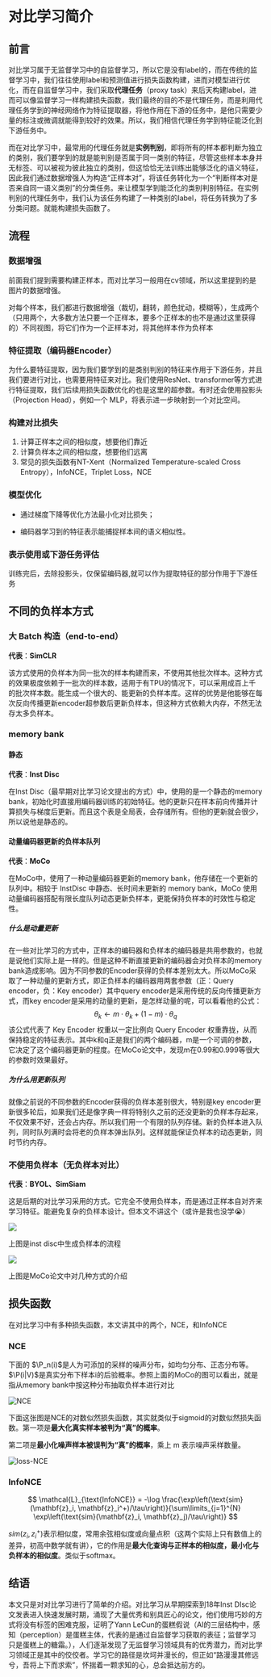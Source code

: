 # 对比学习简介

## 前言

对比学习属于无监督学习中的自监督学习，所以它是没有label的，而在传统的监督学习中，我们往往使用label和预测值进行损失函数构建，进而对模型进行优化，而在自监督学习中，我们采取**代理任务**（proxy task）来后天构建label，进而可以像监督学习一样构建损失函数，我们最终的目的不是代理任务，而是利用代理任务学到的神经网络作为特征提取器，将他作用在下游的任务中，是他只需要少量的标注或微调就能得到较好的效果。所以，我们相信代理任务学到特征能泛化到下游任务中。

而在对比学习中，最常用的代理任务就是**实例判别**，即将所有的样本都判断为独立的类别，我们要学到的就是能判别是否属于同一类别的特征，尽管这些样本本身并无标签、可以被视为彼此独立的类别，但这恰恰无法训练出能够泛化的语义特征，因此我们通过数据增强人为构造“正样本对”，将该任务转化为一个“判断样本对是否来自同一语义类别”的分类任务。来让模型学到能泛化的类别判别特征。在实例判别的代理任务中，我们认为该任务构建了一种类别的label，将任务转换为了多分类问题。就能构建损失函数了。

## 流程

### 数据增强

前面我们提到需要构建正样本，而对比学习一般用在cv领域，所以这里提到的是图片的数据增强。

对每个样本，我们都进行数据增强（裁切，翻转，颜色扰动，模糊等），生成两个（只用两个，大多数方法只要一个正样本，要多个正样本的也不是通过这里获得的）不同视图，将它们作为一个正样本对，将其他样本作为负样本

### 特征提取（编码器Encoder）

为什么要特征提取，因为我们要学到的是类别判别的特征来作用于下游任务，并且我们要进行对比，也需要用特征来对比。我们使用ResNet、transformer等方式进行特征提取，我们后续用损失函数优化的也是这里的超参数。有时还会使用投影头（Projection Head），例如一个 MLP，将表示进一步映射到一个对比空间。

### 构建对比损失

1. 计算正样本之间的相似度，想要他们靠近
2. 计算负样本之间的相似度，想要他们远离
3. 常见的损失函数有NT-Xent（Normalized Temperature-scaled Cross Entropy），InfoNCE，Triplet Loss，NCE

### 模型优化

- 通过梯度下降等优化方法最小化对比损失；

- 编码器学习到的特征表示能捕捉样本间的语义相似性。

### 表示使用或下游任务评估

训练完后，去除投影头，仅保留编码器,就可以作为提取特征的部分作用于下游任务

## 不同的负样本方式

### 大 Batch 构造（end-to-end）

**代表**：**SimCLR**

该方式使用的负样本为同一批次的样本构建而来，不使用其他批次样本。这种方式的效果极度依赖于一批次的样本数，适用于有TPU的情况下，可以采用成百上千的批次样本数。能生成一个很大的、能更新的负样本库。这样的优势是他能够在每次反向传播更新encoder超参数后更新负样本，但这种方式依赖大内存，不然无法存太多负样本。

### memory bank

#### 静态

**代表**：**Inst Disc**

在Inst Disc（最早期对比学习论文提出的方式）中，使用的是一个静态的memory bank，初始化时直接用编码器训练的初始特征。他的更新只在样本前向传播并计算损失与梯度后更新。而且这个表是全局表，会存储所有。但他的更新就会很少，所以说他是静态的。

#### 动量编码器更新的负样本队列

**代表**：**MoCo**

在MoCo中，使用了一种动量编码器更新的memory bank，他存储在一个更新的队列中。相较于 InstDisc 中静态、长时间未更新的 memory bank，MoCo 使用动量编码器搭配有限长度队列动态更新负样本，更能保持负样本的时效性与稳定性。

##### 什么是动量更新

在一些对比学习的方式中，正样本的编码器和负样本的编码器是共用参数的，也就是说他们实际上是一样的。但是这种不断直接更新的编码器会对负样本的memory bank造成影响。因为不同参数的Encoder获得的负样本差别太大。所以MoCo采取了一种动量的更新方式，即正负样本的编码器用两套参数（正：Query encoder，负：Key encoder）其中query encoder是采用传统的反向传播更新方式，而key encoder是采用的动量的更新，是怎样动量的呢，可以看看他的公式：
$$
\theta_k \leftarrow m \cdot \theta_k + (1 - m) \cdot \theta_q
$$
该公式代表了 Key Encoder 权重以一定比例向 Query Encoder 权重靠拢，从而保持稳定的特征表示。其中k和q正是我们的两个编码器，m是一个可调的参数，它决定了这个编码器更新的程度。在MoCo论文中，发现m在0.99和0.999等很大的参数时效果最好。

##### 为什么用更新队列

就像之前说的不同参数的Encoder获得的负样本差别很大，特别是key encoder更新很多轮后，如果我们还是像字典一样将特别久之前的还没更新的负样本存起来，不仅效果不好，还会占内存。所以我们用一个有限的队列存储。新的负样本进入队列，同时队列满时会将老的负样本弹出队列。这样就能保证负样本的动态更新，同时节约内存。

### 不使用负样本（无负样本对比）

**代表**：**BYOL、SimSiam**

这是后期的对比学习采用的方式。它完全不使用负样本，而是通过正样本自对齐来学习特征。能避免复杂的负样本设计。但本文不讲这个（或许是我也没学😭）

![](https://i.postimg.cc/zBBf8KXB/image.png)

上图是inst disc中生成负样本的流程

![](https://i.postimg.cc/W3H13zh7/image.png)

上图是MoCo论文中对几种方式的介绍

## 损失函数

在对比学习中有多种损失函数，本文讲其中的两个，NCE，和InfoNCE

### NCE

下面的 $\P_n(i)$是人为可添加的采样的噪声分布，如均匀分布、正态分布等。$\P(i|V)$是真实分布下样本i的后验概率。参照上面的MoCo的图可以看出，就是指从memory bank中按这种分布抽取负样本进行对比

![NCE](https://i.postimg.cc/2S87pXNN/image.png)

下面这张图是NCE的对数似然损失函数，其实就类似于sigmoid的对数似然损失函数。第一项是**最大化真实样本被判为“真”的概率**。

第二项是**最小化噪声样本被误判为“真”的概率**，乘上 m 表示噪声采样数量。



![loss-NCE](https://i.postimg.cc/nz7vKyBB/image.png)



### InfoNCE

$$
\mathcal{L}_{\text{InfoNCE}} = -\log \frac{\exp\left(\text{sim}(\mathbf{z}_i, \mathbf{z}_i^+)/\tau\right)}{\sum\limits_{j=1}^{N} \exp\left(\text{sim}(\mathbf{z}_i, \mathbf{z}_j)/\tau\right)}
$$

$sim(z_i,z_i^+)$表示相似度，常用余弦相似度或向量点积（这两个实际上只有数值上的差异，初高中数学就有讲），它的作用是**最大化查询与正样本的相似度，最小化与负样本的相似度**。类似于softmax。

## 结语

本文只是对对比学习进行了简单的介绍。对比学习从早期探索到18年Inst DIsc论文发表进入快速发展时期，涌现了大量优秀和别具匠心的论文，他们使用巧妙的方式将没有标签的困难克服，证明了Yann LeCun的蛋糕假说（AI的三层结构中，感知（perception）是蛋糕主体，代表的是通过自监督学习获取的表征；监督学习只是蛋糕上的糖霜。），人们逐渐发现了无监督学习领域具有的优秀潜力，而对比学习领域正是其中的佼佼者。学习它的路径是坎坷并漫长的，但正如“路漫漫其修远兮，吾将上下而求索”，怀揣着一颗求知的心，总会抵达前方的。
